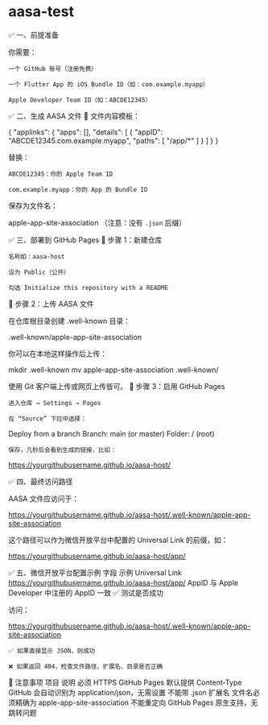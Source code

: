 # aasa-test

✅ 一、前提准备

你需要：

    一个 GitHub 账号（注册免费）

    一个 Flutter App 的 iOS Bundle ID（如：com.example.myapp）

    Apple Developer Team ID（如：ABCDE12345）

✅ 二、生成 AASA 文件
🧩 文件内容模板：

{
  "applinks": {
    "apps": [],
    "details": [
      {
        "appID": "ABCDE12345.com.example.myapp",
        "paths": [ "/app/*" ]
      }
    ]
  }
}

替换：

    ABCDE12345：你的 Apple Team ID

    com.example.myapp：你的 App 的 Bundle ID

保存为文件名：

apple-app-site-association  （注意：没有 `.json` 后缀）

✅ 三、部署到 GitHub Pages
🧩 步骤 1：新建仓库

    名称如：aasa-host

    设为 Public（公开）

    勾选 Initialize this repository with a README

🧩 步骤 2：上传 AASA 文件

在仓库根目录创建 .well-known 目录：

.well-known/apple-app-site-association

你可以在本地这样操作后上传：

mkdir .well-known
mv apple-app-site-association .well-known/

使用 Git 客户端上传或网页上传皆可。
🧩 步骤 3：启用 GitHub Pages

    进入仓库 → Settings → Pages

    在 “Source” 下拉中选择：

Deploy from a branch
Branch: main (or master)
Folder: / (root)

    保存，几秒后会看到生成的链接，比如：

https://yourgithubusername.github.io/aasa-host/

✅ 四、最终访问路径

AASA 文件应访问于：

https://yourgithubusername.github.io/aasa-host/.well-known/apple-app-site-association

这个路径可以作为微信开放平台中配置的 Universal Link 的前缀，如：

https://yourgithubusername.github.io/aasa-host/app/

✅ 五、微信开放平台配置示例
字段	示例
Universal Link	https://yourgithubusername.github.io/aasa-host/app/
AppID	与 Apple Developer 中注册的 AppID 一致
✅ 测试是否成功

访问：

https://yourgithubusername.github.io/aasa-host/.well-known/apple-app-site-association

    ✅ 如果直接显示 JSON，则成功

    ❌ 如果返回 404，检查文件路径、扩展名、目录是否正确

🧠 注意事项
项目	说明
必须 HTTPS	GitHub Pages 默认提供
Content-Type	GitHub 会自动识别为 application/json，无需设置
不能带 .json 扩展名	文件名必须精确为 apple-app-site-association
不能重定向	GitHub Pages 原生支持，无跳转问题